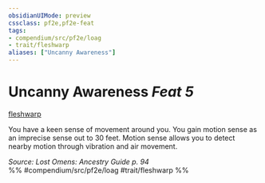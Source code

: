```yaml
---
obsidianUIMode: preview
cssclass: pf2e,pf2e-feat
tags:
- compendium/src/pf2e/loag
- trait/fleshwarp
aliases: ["Uncanny Awareness"]
---
```

# Uncanny Awareness  *Feat 5*  
[fleshwarp](../../rules/traits/fleshwarp-loag.md)  


You have a keen sense of movement around you. You gain motion sense as an imprecise sense out to 30 feet. Motion sense allows you to detect nearby motion through vibration and air movement.

*Source: Lost Omens: Ancestry Guide p. 94*  
%% #compendium/src/pf2e/loag #trait/fleshwarp %%